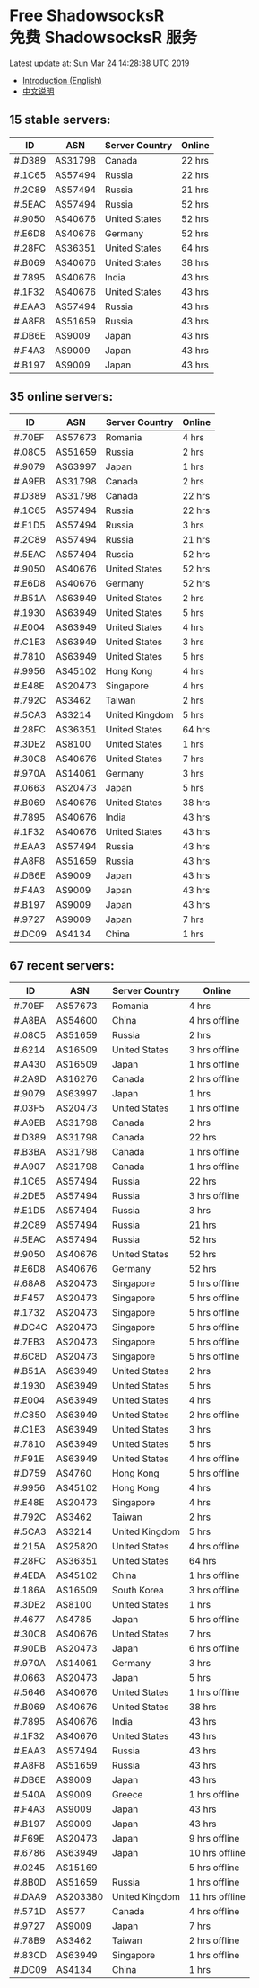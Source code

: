 # Free ShadowsocksR<br>免费 ShadowsocksR 服务

Latest update at: Sun Mar 24 14:28:38 UTC 2019

- [Introduction (English)](https://vision-network.readthedocs.io/en/latest/services/autossr.html)
- [中文说明](https://vision-network.readthedocs.io/zh_CN/latest/services/autossr.html)


## 15 stable servers:

| ID | ASN | Server Country | Online |
| ------ | ------ | ------ | ------ |
| #.D389 | AS31798 | Canada | 22 hrs |
| #.1C65 | AS57494 | Russia | 22 hrs |
| #.2C89 | AS57494 | Russia | 21 hrs |
| #.5EAC | AS57494 | Russia | 52 hrs |
| #.9050 | AS40676 | United States | 52 hrs |
| #.E6D8 | AS40676 | Germany | 52 hrs |
| #.28FC | AS36351 | United States | 64 hrs |
| #.B069 | AS40676 | United States | 38 hrs |
| #.7895 | AS40676 | India | 43 hrs |
| #.1F32 | AS40676 | United States | 43 hrs |
| #.EAA3 | AS57494 | Russia | 43 hrs |
| #.A8F8 | AS51659 | Russia | 43 hrs |
| #.DB6E | AS9009 | Japan | 43 hrs |
| #.F4A3 | AS9009 | Japan | 43 hrs |
| #.B197 | AS9009 | Japan | 43 hrs |

## 35 online servers:

| ID | ASN | Server Country | Online |
| ------ | ------ | ------ | ------ |
| #.70EF | AS57673 | Romania | 4 hrs |
| #.08C5 | AS51659 | Russia | 2 hrs |
| #.9079 | AS63997 | Japan | 1 hrs |
| #.A9EB | AS31798 | Canada | 2 hrs |
| #.D389 | AS31798 | Canada | 22 hrs |
| #.1C65 | AS57494 | Russia | 22 hrs |
| #.E1D5 | AS57494 | Russia | 3 hrs |
| #.2C89 | AS57494 | Russia | 21 hrs |
| #.5EAC | AS57494 | Russia | 52 hrs |
| #.9050 | AS40676 | United States | 52 hrs |
| #.E6D8 | AS40676 | Germany | 52 hrs |
| #.B51A | AS63949 | United States | 2 hrs |
| #.1930 | AS63949 | United States | 5 hrs |
| #.E004 | AS63949 | United States | 4 hrs |
| #.C1E3 | AS63949 | United States | 3 hrs |
| #.7810 | AS63949 | United States | 5 hrs |
| #.9956 | AS45102 | Hong Kong | 4 hrs |
| #.E48E | AS20473 | Singapore | 4 hrs |
| #.792C | AS3462 | Taiwan | 2 hrs |
| #.5CA3 | AS3214 | United Kingdom | 5 hrs |
| #.28FC | AS36351 | United States | 64 hrs |
| #.3DE2 | AS8100 | United States | 1 hrs |
| #.30C8 | AS40676 | United States | 7 hrs |
| #.970A | AS14061 | Germany | 3 hrs |
| #.0663 | AS20473 | Japan | 5 hrs |
| #.B069 | AS40676 | United States | 38 hrs |
| #.7895 | AS40676 | India | 43 hrs |
| #.1F32 | AS40676 | United States | 43 hrs |
| #.EAA3 | AS57494 | Russia | 43 hrs |
| #.A8F8 | AS51659 | Russia | 43 hrs |
| #.DB6E | AS9009 | Japan | 43 hrs |
| #.F4A3 | AS9009 | Japan | 43 hrs |
| #.B197 | AS9009 | Japan | 43 hrs |
| #.9727 | AS9009 | Japan | 7 hrs |
| #.DC09 | AS4134 | China | 1 hrs |

## 67 recent servers:

| ID | ASN | Server Country | Online |
| ------ | ------ | ------ | ------ |
| #.70EF | AS57673 | Romania | 4 hrs |
| #.A8BA | AS54600 | China | 4 hrs offline |
| #.08C5 | AS51659 | Russia | 2 hrs |
| #.6214 | AS16509 | United States | 3 hrs offline |
| #.A430 | AS16509 | Japan | 1 hrs offline |
| #.2A9D | AS16276 | Canada | 2 hrs offline |
| #.9079 | AS63997 | Japan | 1 hrs |
| #.03F5 | AS20473 | United States | 1 hrs offline |
| #.A9EB | AS31798 | Canada | 2 hrs |
| #.D389 | AS31798 | Canada | 22 hrs |
| #.B3BA | AS31798 | Canada | 1 hrs offline |
| #.A907 | AS31798 | Canada | 1 hrs offline |
| #.1C65 | AS57494 | Russia | 22 hrs |
| #.2DE5 | AS57494 | Russia | 3 hrs offline |
| #.E1D5 | AS57494 | Russia | 3 hrs |
| #.2C89 | AS57494 | Russia | 21 hrs |
| #.5EAC | AS57494 | Russia | 52 hrs |
| #.9050 | AS40676 | United States | 52 hrs |
| #.E6D8 | AS40676 | Germany | 52 hrs |
| #.68A8 | AS20473 | Singapore | 5 hrs offline |
| #.F457 | AS20473 | Singapore | 5 hrs offline |
| #.1732 | AS20473 | Singapore | 5 hrs offline |
| #.DC4C | AS20473 | Singapore | 5 hrs offline |
| #.7EB3 | AS20473 | Singapore | 5 hrs offline |
| #.6C8D | AS20473 | Singapore | 5 hrs offline |
| #.B51A | AS63949 | United States | 2 hrs |
| #.1930 | AS63949 | United States | 5 hrs |
| #.E004 | AS63949 | United States | 4 hrs |
| #.C850 | AS63949 | United States | 2 hrs offline |
| #.C1E3 | AS63949 | United States | 3 hrs |
| #.7810 | AS63949 | United States | 5 hrs |
| #.F91E | AS63949 | United States | 4 hrs offline |
| #.D759 | AS4760 | Hong Kong | 5 hrs offline |
| #.9956 | AS45102 | Hong Kong | 4 hrs |
| #.E48E | AS20473 | Singapore | 4 hrs |
| #.792C | AS3462 | Taiwan | 2 hrs |
| #.5CA3 | AS3214 | United Kingdom | 5 hrs |
| #.215A | AS25820 | United States | 4 hrs offline |
| #.28FC | AS36351 | United States | 64 hrs |
| #.4EDA | AS45102 | China | 1 hrs offline |
| #.186A | AS16509 | South Korea | 3 hrs offline |
| #.3DE2 | AS8100 | United States | 1 hrs |
| #.4677 | AS4785 | Japan | 5 hrs offline |
| #.30C8 | AS40676 | United States | 7 hrs |
| #.90DB | AS20473 | Japan | 6 hrs offline |
| #.970A | AS14061 | Germany | 3 hrs |
| #.0663 | AS20473 | Japan | 5 hrs |
| #.5646 | AS40676 | United States | 1 hrs offline |
| #.B069 | AS40676 | United States | 38 hrs |
| #.7895 | AS40676 | India | 43 hrs |
| #.1F32 | AS40676 | United States | 43 hrs |
| #.EAA3 | AS57494 | Russia | 43 hrs |
| #.A8F8 | AS51659 | Russia | 43 hrs |
| #.DB6E | AS9009 | Japan | 43 hrs |
| #.540A | AS9009 | Greece | 1 hrs offline |
| #.F4A3 | AS9009 | Japan | 43 hrs |
| #.B197 | AS9009 | Japan | 43 hrs |
| #.F69E | AS20473 | Japan | 9 hrs offline |
| #.6786 | AS63949 | Japan | 10 hrs offline |
| #.0245 | AS15169 |  | 5 hrs offline |
| #.8B0D | AS51659 | Russia | 1 hrs offline |
| #.DAA9 | AS203380 | United Kingdom | 11 hrs offline |
| #.571D | AS577 | Canada | 4 hrs offline |
| #.9727 | AS9009 | Japan | 7 hrs |
| #.78B9 | AS3462 | Taiwan | 2 hrs offline |
| #.83CD | AS63949 | Singapore | 1 hrs offline |
| #.DC09 | AS4134 | China | 1 hrs |


